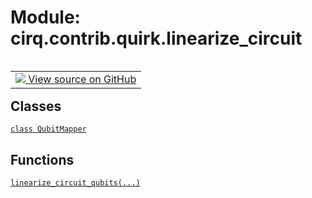 <div itemscope itemtype="http://developers.google.com/ReferenceObject">
<meta itemprop="name" content="cirq.contrib.quirk.linearize_circuit" />
<meta itemprop="path" content="Stable" />
</div>

# Module: cirq.contrib.quirk.linearize_circuit

<!-- Insert buttons and diff -->

<table class="tfo-notebook-buttons tfo-api" align="left">

<td>
  <a target="_blank" href="https://github.com/quantumlib/cirq/tree/master/cirq/contrib/quirk/linearize_circuit.py">
    <img src="https://www.tensorflow.org/images/GitHub-Mark-32px.png" />
    View source on GitHub
  </a>
</td>
</table>







## Classes

[`class QubitMapper`](../../../cirq/contrib/quirk/linearize_circuit/QubitMapper.md)

## Functions

[`linearize_circuit_qubits(...)`](../../../cirq/contrib/quirk/linearize_circuit/linearize_circuit_qubits.md)

